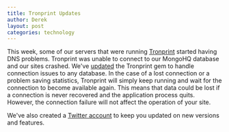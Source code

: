 ```yaml
---
title: Tronprint Updates
author: Derek
layout: post
categories: technology
---
```


This week, some of our servers that were running [Tronprint](http://brighterplanet.github.com/tronprint) started having DNS problems. Tronprint was unable to connect to our MongoHQ database and our sites crashed. We've [updated](https://github.com/brighterplanet/tronprint/compare/da5c208c8799cea84fb0...5d3e57b801add7dc8a45) the Tronprint gem to handle connection issues to any database. In the case of a lost connection or a problem saving statistics, Tronprint will simply keep running and wait for the connection to become available again. This means that data could be lost if a connection is never recovered and the application process quits. However, the connection failure will not affect the operation of your site.

We've also created a [Twitter account](http://twitter.com/tronprint) to keep you updated on new versions and features.
